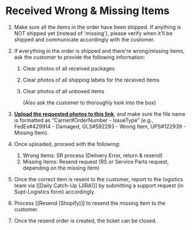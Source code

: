# Received Wrong & Missing Items
1. Make sure all the items in the order have been shipped. If anything is NOT shipped yet (instead of 'missing'), please verify when it'll be shipped and communicate accordingly with the customer.
   
2. If everything in the order is shipped and there're wrong/missing items, ask the customer to provide the following information:
	1. Clear photos of all received packages
	2. Clear photos of all shipping labels for the received items
	3. Clear photos of all unboxed items
	   
	   (Also ask the customer to thoroughly look into the box)
	   
3. **[Upload the requested photos to this link](https://drive.google.com/drive/folders/19T-1sa_fnAY8LXlOu6sbkeM4w7_m_sdF?usp=sharing)**, and make sure the file name is formatted as “Carrier#OrderNumber - IssueType” (e.g., FedEx#429914 - Damaged, GLS#592293 - Wrong Item, UPS#122939 - Missing Item).
   
4. Once uploaded, proceed with the following:
	1. Wrong items: SR process (Delivery Error, return & resend)
	2. Missing items: Resend request (RS or Service Parts request, depending on the missing item)
	   
5. Once the correct item is resent to the customer, report to the logistics team via [[Daily Catch-Up (JIRA)]] by submitting a support request (in Supt-Logistics form) accordingly. 
6. Process [[Resend (Shopify)]] to resend the missing item to the customer.
7. Once the resend order is created, the ticket can be closed.